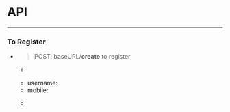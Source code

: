 # API
***
### To Register 
  * >POST: baseURL/**create** to register
    * ``` JSON
    * username:
    * mobile:
    * ```
 
